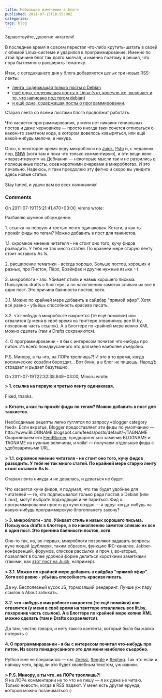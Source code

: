 ```yaml
---
title: Небольшие изменения в блоге
published: 2011-07-15T18:55:00Z
categories: 
tags: blog
---
```


Здравствуйте, дорогие читатели!<br /><br />В последнее время я совсем перестал что-либо крутить-шатать в своей любимой Linux-системе и ударился в программирование. Именно по этой причине блог так долго молчал, и именно поэтому я решил, что пора бы немного расширить тематику.<br /><a name='more'></a><br />Итак, с сегодняшнего дня у блога добавляется целых три новых RSS-ленты:<ul><li><a href="http://feeds.feedburner.com/DebianiaDebian">лента, содержащая только посты о Debian</a></li><li><a href="http://feeds.feedburner.com/DebianiaLinux">ещё одна, содержащая посты о Linux (что, конечно же, включает и то, что написано под тегом debian)</a></li><li><a href="http://feeds.feedburner.com/DebianiaProgramming">и ещё одна, содержащая посты о программировании</a>.</li></ul>Старая лента со всеми постами блога продолжит работать.<br /><br />Что касается программирования, у меня нет никаких гениальных постов и даже черновиков — просто иногда таки хочется отписаться о каком-то занятном коде, в котором довелось ковыряться, или ещё какой-нибудь мелочи, а некуда.<br /><br />Олсо, я некоторое время веду микроблоги на <a href="http://juick.com/Minoru">Juick</a>, <a href="http://minoru.psto.net/">Psto</a> и, с недавних пор, <a href="http://bnw.im/u/minoru">BNW</a> (хотя там я пока что только комментирую), и эти вещи явно «паразитируют» на Дебиании — некоторые мысли так и не развились в полноценные посты, осев короткими очерками в микроблогах. И это печально. Надеюсь, я таки преодолею эту фигню и скоро вы увидите здесь новые статьи.<br /><br />Stay tuned, и удачи вам во всех начинаниях!

<h3 id='hakyll-convert-comments-title'>Comments</h3>
<div class='hakyll-convert-comment'>
<p class='hakyll-convert-comment-date'>On 2011-07-19T15:21:41.470+03:00, virens wrote:</p>
<p class='hakyll-convert-comment-body'>
Разбавлю шумное обсуждение:<br /><br />1. ссылка на первую и третью ленту одинаковая. Кстати, а как ты прожёг фиды по тегам? Можно добавить в пост для танкистов.<br /><br />1.1. скромное мнение читателя - не стоит оно того, кучу фидов разводить. У тебя не так много статей. По крайней мере старую ленту стоит оставить As Is.<br /><br />2. расширение тематики - всегда хорошо. Больше постов, хороших и разных, про Пистон, Пёрл, Брэйнфак и другие нужные языки :-)<br /><br />3. микроблоги - зло. Убивает стиль и навык хорошего письма. Пользуюсь drafts в блоггере, а по накоплению заметок сливаю их все в один пост. Это причина баянности постов, хотя.<br /><br />3.1. Можно по крайней мере добавить в сайдбар &quot;прямой эфир&quot;. Хотя всё равно - убьёшь способность красиво писать.<br /><br />3.2. что-нибудь в микроблоге накроется (те ещё помойки) или отвалится (у меня в своё время на твиттере отвалились все lit.by, похоронив часть ссылок). А в Блоггере по крайней мере копию XML можно сделать (там и Drafts сохраняются). <br /><br />4. О программировании - я бы с интересом почитал что-нибудь про питон. Из всего понадкусанного это для меня наиболее съедобно. <br /><br />P.S. Минору, а ты что, на ЛОРе троллишь?! И это в то время, когда космические корабли бороздят... Вот блин, а в блог не пишешь. НародЪ страдает и рыдает безутешно.
</p>
</div>

<div class='hakyll-convert-comment'>
<p class='hakyll-convert-comment-date'>On 2011-07-19T22:32:38.949+03:00, Minoru wrote:</p>
<p class='hakyll-convert-comment-body'>
<b>&gt; 1. ссылка на первую и третью ленту одинаковая.</b><br /><br />Fixed, thanks.<br /><br /><b>&gt; Кстати, а как ты прожёг фиды по тегам? Можно добавить в пост для танкистов.</b><br /><br />Необходимые рецепты легко гуглятся по запросу «blogger category feed». Если вкратце, Blogger предоставляет эти фиды по умолчанию —     http://www.BLOGNAME.blogspot.com/feeds/posts/default/-/TAGNAME  Скармливаем его <a href="http://feedburner.google.com/" rel="nofollow">FeedBurner</a>, предварительно заменив BLOGNAME и TAGNAME на нужные величины, и voila! — получаем отдельные фиды с удобоваримыми URL.<br /><br /><b>&gt; 1.1. скромное мнение читателя - не стоит оно того, кучу фидов разводить. У тебя не так много статей. По крайней мере старую ленту стоит оставить As Is.</b><br /><br />Старая лента никуда и не девалась, и деваться не будет.<br /><br />Что касается кучи фидов, я подумал, что так будет удобнее для читателей — те, кто подписывался только ради постов о Debian (или Linux), могут выбрать подходящий и не париться. Фид о программировании просто до кучи создал — а вдруг когда-нибудь на какую-нибудь программерскую блогопланету захочу?<br /><br /><b>&gt; 3. микроблоги - зло. Убивает стиль и навык хорошего письма. Пользуюсь drafts в блоггере, а по накоплению заметок сливаю их все в один пост. Это причина баянности постов, хотя.</b><br /><br />Оно-то так, но, во-первых, микроблоги позволяют задавать вопросы куче людей (дублируя, таким образом, функцию IRC-каналов, Jabber-конференций, форумов, списков рассылки и проч.), во-вторых, позволяют в более удобной форме делиться короткими заметками (такими, как <a href="http://juick.com/Minoru/1336913" rel="nofollow">этот пост на Juick</a>, например).<br /><br /><b>&gt; 3.1. Можно по крайней мере добавить в сайдбар &quot;прямой эфир&quot;. Хотя всё равно - убьёшь способность красиво писать.</b><br /><br />Да ну. Бесполезный кусок JS, тормозящий рендеринг. Лучше уж пару ссылок в About запихать.<br /><br /><b>3.2. что-нибудь в микроблоге накроется (те ещё помойки) или отвалится (у меня в своё время на твиттере отвалились все lit.by, похоронив часть ссылок). А в Блоггере по крайней мере копию XML можно сделать (там и Drafts сохраняются).</b><br /><br />Да там, честно говоря, и нету такого контента, который было бы жалко потерять :)<br /><br /><b>4. О программировании - я бы с интересом почитал что-нибудь про питон. Из всего понадкусанного это для меня наиболее съедобно.</b><br /><br />Python мне не понравился — см. <a href="http://minoru.psto.net/eessi" rel="nofollow">#eessi</a>, <a href="http://minoru.psto.net/eegte" rel="nofollow">#eegte</a> и <a href="http://minoru.psto.net/egheg" rel="nofollow">#egheg</a>. Так что если и напишу чего, вряд ли это будет хвалебным текстом, уж извини.<br /><br /><b>&gt; P.S. Минору, а ты что, на ЛОРе троллишь?!</b><br />Я на ЛОРе комментарии не то что не пишу — я их даже не читаю. Только новости, когда в RSS падают. У меня есть другая ерунда, которой можно позаниматься :)
</p>
</div>



